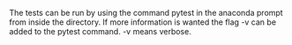 The tests can be run by using the command pytest in the anaconda prompt from inside the directory. 
If more information is wanted the flag -v can be added to the pytest command. -v means verbose.